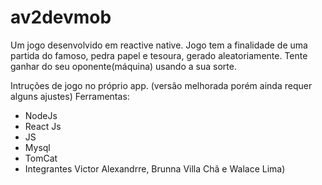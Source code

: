# av2devmob

Um jogo desenvolvido em reactive native. Jogo tem a finalidade de uma partida do famoso, pedra papel e tesoura, gerado aleatoriamente. Tente ganhar do seu oponente(máquina) usando a sua sorte.

Intruções de jogo no próprio app.
(versão melhorada porém ainda requer alguns ajustes)
Ferramentas:
  - NodeJs
  - React Js
  - JS
  - Mysql
  - TomCat
  - Integrantes Victor Alexandrre, Brunna Villa Chã e Walace Lima)
